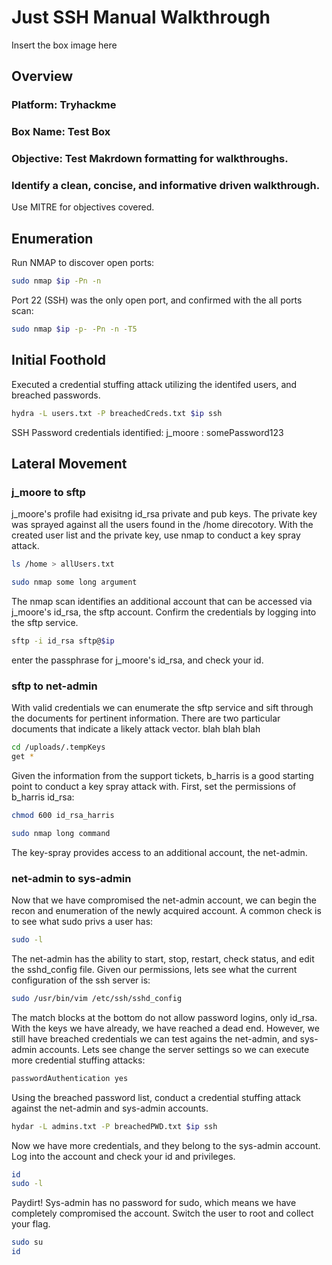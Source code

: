 # Just SSH Manual Walkthrough

Insert the box image here

## Overview
### Platform: Tryhackme
### Box Name: Test Box
### Objective: Test Makrdown formatting for walkthroughs.
### Identify a clean, concise, and informative driven walkthrough.
Use MITRE for objectives covered. 

## Enumeration
Run NMAP to discover open ports:
```bash
sudo nmap $ip -Pn -n
```

Port 22 (SSH) was the only open port, and confirmed with the all ports scan:
```bash
sudo nmap $ip -p- -Pn -n -T5
```

## Initial Foothold
Executed a credential stuffing attack utilizing the identifed users, and breached passwords.
```bash
hydra -L users.txt -P breachedCreds.txt $ip ssh
```

SSH Password credentials identified: j_moore : somePassword123

## Lateral Movement

### j_moore to sftp
j_moore's profile had exisitng id_rsa private and pub keys. The private key was sprayed
against all the users found in the /home direcotory. With the created user list and
the private key, use nmap to conduct a key spray attack.

```bash
ls /home > allUsers.txt
```

```bash
sudo nmap some long argument
```

The nmap scan identifies an additional account that can be accessed via j_moore's id_rsa, the sftp 
account. Confirm the credentials by logging into the sftp service.
```bash
sftp -i id_rsa sftp@$ip
```
enter the passphrase for j_moore's id_rsa, and check your id.

### sftp to net-admin
With valid credentials we can enumerate the sftp service and sift through the documents for pertinent 
information. There are two particular documents that indicate a likely attack vector. blah blah blah

```bash
cd /uploads/.tempKeys
get *
```

Given the information from the support tickets, b_harris is a good starting point to conduct a 
key spray attack with. First, set the permissions of b_harris id_rsa:

```bash
chmod 600 id_rsa_harris
```

```bash
sudo nmap long command
```

The key-spray provides access to an additional account, the net-admin.

### net-admin to sys-admin

Now that we have compromised the net-admin account, we can begin the recon and enumeration of the
newly acquired account. A common check is to see what sudo privs a user has:

```bash
sudo -l
```

The net-admin has the ability to start, stop, restart, check status, and edit the sshd_config file. 
Given our permissions, lets see what the current configuration of the ssh server is:

```bash
sudo /usr/bin/vim /etc/ssh/sshd_config
```

The match blocks at the bottom do not allow password logins, only id_rsa. With the keys we have already,
we have reached a dead end. However, we still have breached credentials we can test agains the net-admin, and
sys-admin accounts. Lets see change the server settings so we can execute more credential stuffing attacks:

```bash
passwordAuthentication yes
```

Using the breached password list, conduct a credential stuffing attack against the net-admin and sys-admin
accounts.

```bash
hydar -L admins.txt -P breachedPWD.txt $ip ssh
```

Now we have more credentials, and they belong to the sys-admin account. Log into the account and check your id
and privileges.

```bash
id
sudo -l
```

Paydirt! Sys-admin has no password for sudo, which means we have completely compromised the account. Switch the
user to root and collect your flag.

```bash
sudo su
id
```
